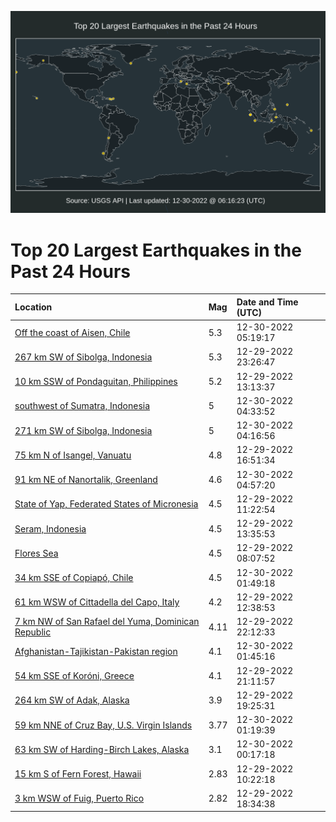 ![Map](./map.png)

# Top 20 Largest Earthquakes in the Past 24 Hours

| Location | Mag | Date and Time (UTC) |
|:---|:---|:---|
| [Off the coast of Aisen, Chile](https://earthquake.usgs.gov/earthquakes/eventpage/us7000j10i) | 5.3 | 12-30-2022 05:19:17 |
| [267 km SW of Sibolga, Indonesia](https://earthquake.usgs.gov/earthquakes/eventpage/us7000j0y6) | 5.3 | 12-29-2022 23:26:47 |
| [10 km SSW of Pondaguitan, Philippines](https://earthquake.usgs.gov/earthquakes/eventpage/us7000j0u9) | 5.2 | 12-29-2022 13:13:37 |
| [southwest of Sumatra, Indonesia](https://earthquake.usgs.gov/earthquakes/eventpage/us7000j0zy) | 5 | 12-30-2022 04:33:52 |
| [271 km SW of Sibolga, Indonesia](https://earthquake.usgs.gov/earthquakes/eventpage/us7000j0zu) | 5 | 12-30-2022 04:16:56 |
| [75 km N of Isangel, Vanuatu](https://earthquake.usgs.gov/earthquakes/eventpage/us7000j0v9) | 4.8 | 12-29-2022 16:51:34 |
| [91 km NE of Nanortalik, Greenland](https://earthquake.usgs.gov/earthquakes/eventpage/us7000j103) | 4.6 | 12-30-2022 04:57:20 |
| [State of Yap, Federated States of Micronesia](https://earthquake.usgs.gov/earthquakes/eventpage/us7000j0tq) | 4.5 | 12-29-2022 11:22:54 |
| [Seram, Indonesia](https://earthquake.usgs.gov/earthquakes/eventpage/us7000j0ub) | 4.5 | 12-29-2022 13:35:53 |
| [Flores Sea](https://earthquake.usgs.gov/earthquakes/eventpage/us7000j0sv) | 4.5 | 12-29-2022 08:07:52 |
| [34 km SSE of Copiapó, Chile](https://earthquake.usgs.gov/earthquakes/eventpage/us7000j0zf) | 4.5 | 12-30-2022 01:49:18 |
| [61 km WSW of Cittadella del Capo, Italy](https://earthquake.usgs.gov/earthquakes/eventpage/us7000j0tz) | 4.2 | 12-29-2022 12:38:53 |
| [7 km NW of San Rafael del Yuma, Dominican Republic](https://earthquake.usgs.gov/earthquakes/eventpage/pr2022363000) | 4.11 | 12-29-2022 22:12:33 |
| [Afghanistan-Tajikistan-Pakistan region](https://earthquake.usgs.gov/earthquakes/eventpage/us7000j0ze) | 4.1 | 12-30-2022 01:45:16 |
| [54 km SSE of Koróni, Greece](https://earthquake.usgs.gov/earthquakes/eventpage/us7000j0x4) | 4.1 | 12-29-2022 21:11:57 |
| [264 km SW of Adak, Alaska](https://earthquake.usgs.gov/earthquakes/eventpage/ak022gonjn3o) | 3.9 | 12-29-2022 19:25:31 |
| [59 km NNE of Cruz Bay, U.S. Virgin Islands](https://earthquake.usgs.gov/earthquakes/eventpage/pr2022364000) | 3.77 | 12-30-2022 01:19:39 |
| [63 km SW of Harding-Birch Lakes, Alaska](https://earthquake.usgs.gov/earthquakes/eventpage/ak022gpzq0by) | 3.1 | 12-30-2022 00:17:18 |
| [15 km S of Fern Forest, Hawaii](https://earthquake.usgs.gov/earthquakes/eventpage/hv73286307) | 2.83 | 12-29-2022 10:22:18 |
| [3 km WSW of Fuig, Puerto Rico](https://earthquake.usgs.gov/earthquakes/eventpage/pr71389588) | 2.82 | 12-29-2022 18:34:38 |

